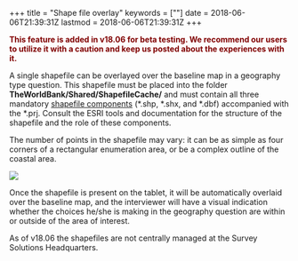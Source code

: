+++
title = "Shape file overlay"
keywords = [""]
date = 2018-06-06T21:39:31Z
lastmod = 2018-06-06T21:39:31Z
+++

  
**<span style="color:#800000;">This feature is added in v18.06 for beta
testing. We recommend our users to utilize it with a caution and keep us
posted about the experiences with it.</span>**  
  
A single shapefile can be overlayed over the baseline map in a geography
type question. This shapefile must be placed into the folder
**TheWorldBank/Shared/ShapefileCache/** and must contain all three
mandatory [shapefile
components](https://en.wikipedia.org/wiki/Shapefile) (\*.shp, \*.shx,
and \*.dbf) accompanied with the \*.prj. Consult the ESRI tools and
documentation for the structure of the shapefile and the role of these
components.  
  
The number of points in the shapefile may vary: it can be as simple as
four corners of a rectangular enumeration area, or be a complex outline
of the coastal area.   
  
![](/images/881646.png)  
  
Once the shapefile is present on the tablet, it will be automatically
overlaid over the baseline map, and the interviewer will have a visual
indication whether the choices he/she is making in the geography
question are within or outside of the area of interest.  
  
As of v18.06 the shapefiles are not centrally managed at the Survey
Solutions Headquarters.
